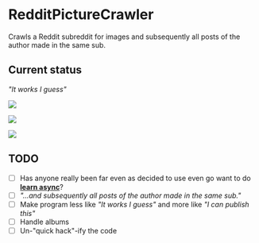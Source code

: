 # RedditPictureCrawler
Crawls a Reddit subreddit for images and subsequently all posts of the author made in the same sub.

## Current status
_"It works I guess"_

![](http://i.imgur.com/Pbu5GDa.png)

![](http://i.imgur.com/9FlvS8z.png)

![](http://i.imgur.com/HfdMm4F.png)

## TODO

* [ ] Has anyone really been far even as decided to use even go want to do [**learn async**](https://msdn.microsoft.com/en-us/library/hh191443.aspx)?
* [ ] _"...and subsequently all posts of the author made in the same sub."_
* [ ] Make program less like _"It works I guess"_ and more like _"I can publish this"_
 * [ ] Handle albums
 * [ ] Un-"quick hack"-ify the code
